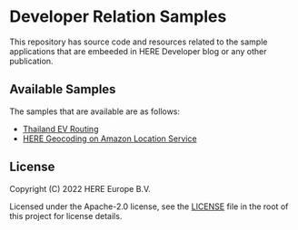# Developer Relation Samples

This repository has source code and resources related to the sample applications that are embeeded in HERE Developer blog or any other publication.

## Available Samples

The samples that are available are as follows:

- [Thailand EV Routing](https://github.com/heremaps/devrel-samples/tree/main/ev-routing-via-waypoints-thailand) 
- [HERE Geocoding on Amazon Location Service](https://www.youtube.com/playlist?list=PLTlZUhyLwZTcr5kukSrWjkwtM0WDOUsA5)

## License

Copyright (C) 2022 HERE Europe B.V.

Licensed under the Apache-2.0 license, see the [LICENSE](./LICENSE) file in the root of this project for license details.



